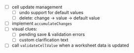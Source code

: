 - [ ] cell update management
  - [ ] undo support for default values
  - [ ] delete: change -> value -> default value
- [ ] implement `accumulateChanges`
- [ ] visual clues:
  - [ ] pending save & validation errors
  - [ ] custom clarification text
- [ ] call `validateCellValue` when a worksheet data is updated

